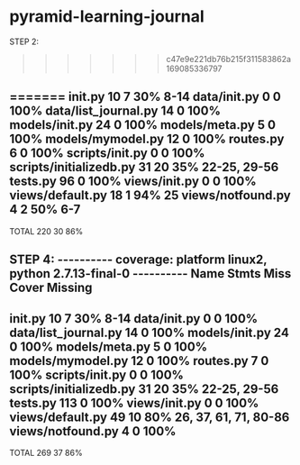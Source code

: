 # pyramid-learning-journal


STEP 2:
>>>>>>> c47e9e221db76b215f311583862a169085336797

=======
__init__.py                  10      7    30%   8-14
data/__init__.py              0      0   100%
data/list_journal.py         14      0   100%
models/__init__.py           24      0   100%
models/meta.py                5      0   100%
models/mymodel.py            12      0   100%
routes.py                     6      0   100%
scripts/__init__.py           0      0   100%
scripts/initializedb.py      31     20    35%   22-25, 29-56
tests.py                     96      0   100%
views/__init__.py             0      0   100%
views/default.py             18      1    94%   25
views/notfound.py             4      2    50%   6-7
-------------------------------------------------------
TOTAL                       220     30    86%



STEP 4:
---------- coverage: platform linux2, python 2.7.13-final-0 ----------
Name                      Stmts   Miss  Cover   Missing
-------------------------------------------------------
__init__.py                  10      7    30%   8-14
data/__init__.py              0      0   100%
data/list_journal.py         14      0   100%
models/__init__.py           24      0   100%
models/meta.py                5      0   100%
models/mymodel.py            12      0   100%
routes.py                     7      0   100%
scripts/__init__.py           0      0   100%
scripts/initializedb.py      31     20    35%   22-25, 29-56
tests.py                    113      0   100%
views/__init__.py             0      0   100%
views/default.py             49     10    80%   26, 37, 61, 71, 80-86
views/notfound.py             4      0   100%
-------------------------------------------------------
TOTAL                       269     37    86%
